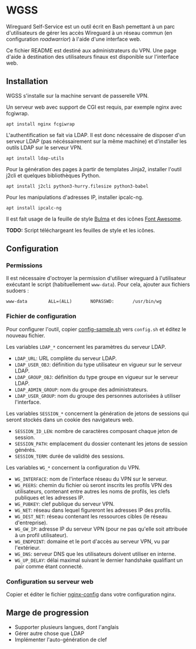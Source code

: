 # WGSS

Wireguard Self-Service est un outil écrit en Bash pemettant à un parc d'utilisateurs de gérer les accès Wireguard à un réseau commun (en configuration _roadwarrior_) à l'aide d'une interface web.

Ce fichier README est destiné aux administrateurs du VPN. Une page d'aide à destination des utilisateurs finaux est disponible sur l'interface web.

## Installation

WGSS s'installe sur la machine servant de passerelle VPN.

Un serveur web avec support de CGI est requis, par exemple nginx avec fcgiwrap.

```
apt install nginx fcgiwrap
```

L'authentification se fait via LDAP. Il est donc nécessaire de disposer d'un serveur LDAP (pas nécéssairement sur la même machine) et d'installer les outils LDAP sur le serveur VPN.

```
apt install ldap-utils
```

Pour la génération des pages à partir de templates Jinja2, installer l'outil j2cli et quelques bibliothèques Python.

```
apt install j2cli python3-hurry.filesize python3-babel
```

Pour les manipulations d'adresses IP, installer ipcalc-ng.

```
apt install ipcalc-ng
```

Il est fait usage de la feuille de style [Bulma](https://bulma.io) et des icônes [Font Awesome](https://fontawesome.com/).

**TODO:** Script téléchargeant les feuilles de style et les icônes.

## Configuration

### Permissions

Il est nécessaire d'octroyer la permission d'utiliser wireguard à l'utilisateur exécutant le script (habituellement `www-data`). Pour cela, ajouter aux fichiers sudoers :

```
www-data        ALL=(ALL)       NOPASSWD:       /usr/bin/wg
```

### Fichier de configuration

Pour configurer l'outil, copier [config-sample.sh](config-sample.sh) vers `config.sh` et éditez le nouveau fichier.

Les variables `LDAP_*` concernent les paramètres du serveur LDAP.

* `LDAP_URL`: URL complète du serveur LDAP.
* `LDAP_USER_OBJ`: définition du type utilisateur en vigueur sur le serveur LDAP.
* `LDAP_GROUP_OBJ`: définition du type groupe en vigueur sur le serveur LDAP.
* `LDAP_ADMIN_GROUP`: nom du groupe des administrateurs.
* `LDAP_USER_GROUP`: nom du groupe des personnes autorisées à utiliser l'interface.

Les variables `SESSION_*` concernent la génération de jetons de sessions qui seront stockés dans un cookie des navigateurs web.

* `SESSION_ID_LEN`: nombre de caractères composant chaque jeton de session.
* `SESSION_PATH`: emplacement du dossier contenant les jetons de session générés.
* `SESSION_TERM`: durée de validité des sessions.

Les variables `WG_*` concernent la configuration du VPN.

* `WG_INTERFACE`: nom de l'interface réseau du VPN sur le serveur.
* `WG_PEERS`: chemin du fichier où seront inscrits les profils VPN des utilisateurs, contenant entre autres les noms de profils, les clefs publiques et les adresses IP.
* `WG_PUBKEY`: clef publique du serveur VPN.
* `WG_NET`: réseau dans lequel figureront les adresses IP des profils.
* `WG_DEST_NET`: réseau contenant les ressources cibles (le réseau d'entreprise).
* `WG_GW_IP`: adresse IP du serveur VPN (pour ne pas qu'elle soit attribuée à un profil utilisateur).
* `WG_ENDPOINT`: domaine et le port d'accès au serveur VPN, vu par l'extérieur.
* `WG_DNS`: serveur DNS que les utilisateurs doivent utiliser en interne.
* `WG_UP_DELAY`: délai maximal suivant le dernier handshake qualifiant un pair comme étant connecté.

### Configuration su serveur web

Copier et éditer le fichier [nginx-config](nginx-config) dans votre configuration nginx.

## Marge de progression

* Supporter plusieurs langues, dont l'anglais
* Gérer autre chose que LDAP
* Implémenter l'auto-génération de clef
